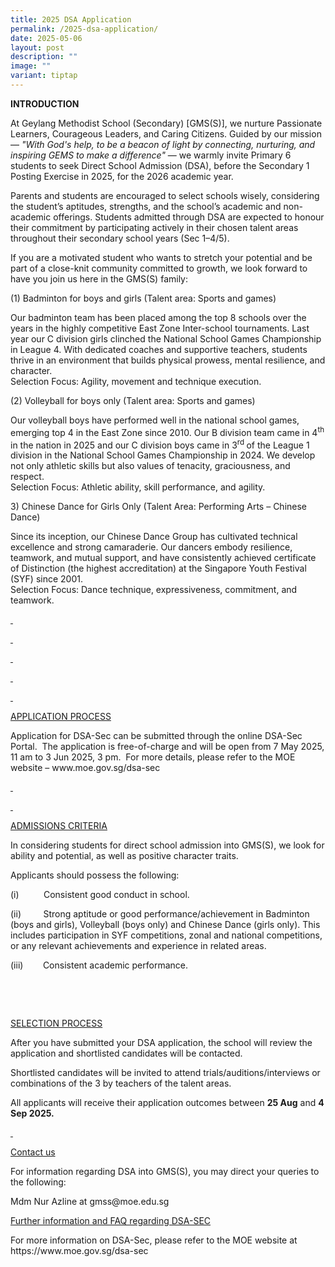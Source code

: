 ```yaml
---
title: 2025 DSA Application
permalink: /2025-dsa-application/
date: 2025-05-06
layout: post
description: ""
image: ""
variant: tiptap
---
```

<p><strong>INTRODUCTION</strong>
</p>
<p></p>
<p>At Geylang Methodist School (Secondary) [GMS(S)], we nurture Passionate
Learners, Courageous Leaders, and Caring Citizens. Guided by our mission
— <em>"With God's help, to be a beacon of light by connecting, nurturing, and inspiring GEMS to make a difference"</em> —
we warmly invite Primary 6 students to seek Direct School Admission (DSA),
before the Secondary 1 Posting Exercise in 2025, for the 2026 academic
year.</p>
<p>Parents and students are encouraged to select schools wisely, considering
the student’s aptitudes, strengths, and the school’s academic and non-academic
offerings. Students admitted through DSA are expected to honour their commitment
by participating actively in their chosen talent areas throughout their
secondary school years (Sec 1–4/5).</p>
<p></p>
<p>If you are a motivated student who wants to stretch your potential and
be part of a close-knit community committed to growth, we look forward
to have you join us here in the GMS(S) family:</p>
<p></p>
<p>(1) Badminton for boys and girls (Talent area: Sports and games)</p>
<p>Our badminton team has been placed among the top 8 schools over the years
in the highly competitive East Zone Inter-school tournaments. Last year
our C division girls clinched the National School Games Championship in
League 4. With dedicated coaches and supportive teachers, students thrive
in an environment that builds physical prowess, mental resilience, and
character.
<br>Selection Focus: Agility, movement and technique execution.</p>
<p></p>
<p>(2) Volleyball for boys only (Talent area: Sports and games)</p>
<p>Our volleyball boys have performed well in the national school games,
emerging top 4 in the East Zone since 2010. Our B division team came in
4<sup>th</sup> in the nation in 2025 and our C division boys came in 3<sup>rd </sup>of
the League 1 division in the National School Games Championship in 2024.
We develop not only athletic skills but also values of tenacity, graciousness,
and respect.
<br>Selection Focus: Athletic ability, skill performance, and agility.</p>
<p></p>
<p>3) Chinese Dance for Girls Only (Talent Area: Performing Arts – Chinese
Dance)</p>
<p>Since its inception, our Chinese Dance Group has cultivated technical
excellence and strong camaraderie. Our dancers embody resilience, teamwork,
and mutual support, and have consistently achieved certificate of Distinction
(the highest accreditation) at the Singapore Youth Festival (SYF) since
2001.
<br>Selection Focus: Dance technique, expressiveness, commitment, and teamwork.</p>
<p><u>&nbsp;</u>
</p>
<p><u>&nbsp;</u>
</p>
<p><u>&nbsp;</u>
</p>
<p><u>&nbsp;</u>
</p>
<p><u>&nbsp;</u>
</p>
<p><u>APPLICATION PROCESS</u>
</p>
<p>Application for DSA-Sec can be submitted through the online DSA-Sec Portal.&nbsp;
The application is free-of-charge and will be open from 7 May 2025, 11
am to 3 Jun 2025, 3 pm.&nbsp; For more details, please refer to the MOE
website –&nbsp;<a rel="noopener noreferrer nofollow" target="_blank">www.moe.gov.sg/dsa-sec</a>
</p>
<p><u>&nbsp;</u>
</p>
<p><u>&nbsp;</u>
</p>
<p><u>ADMISSIONS CRITERIA</u>
</p>
<p>In considering students for direct school admission into GMS(S), we look
for ability and potential, as well as positive character traits.</p>
<p></p>
<p>Applicants should possess the following:</p>
<p>(i)&nbsp;&nbsp;&nbsp;&nbsp;&nbsp;&nbsp;&nbsp;&nbsp;&nbsp;&nbsp;Consistent
good conduct in school.</p>
<p>(ii)&nbsp;&nbsp;&nbsp;&nbsp;&nbsp;&nbsp;&nbsp;&nbsp;&nbsp;Strong aptitude
or <a rel="noopener noreferrer nofollow" target="_blank">good performance</a>/achievement
in Badminton (boys and girls), Volleyball (boys only) and Chinese Dance
(girls only). This includes participation in SYF competitions, zonal and
national competitions, or any relevant achievements and experience in related
areas.</p>
<p>(iii)&nbsp;&nbsp;&nbsp;&nbsp;&nbsp;&nbsp;&nbsp;&nbsp;Consistent academic
performance.</p>
<p>&nbsp;</p>
<p>&nbsp;</p>
<p><u>SELECTION PROCESS</u>
</p>
<p>After you have submitted your DSA application, the school will review
the application and shortlisted candidates will be contacted.</p>
<p></p>
<p>Shortlisted candidates will be invited to attend trials/auditions/interviews
or combinations of the 3 by teachers of the talent areas.</p>
<p></p>
<p>All applicants will receive their application outcomes between <strong>25 Aug</strong> and <strong>4 Sep 2025.</strong>
</p>
<p><u>&nbsp;</u>
</p>
<p><u>Contact us</u>
</p>
<p>For information regarding DSA into GMS(S), you may direct your queries
to the following:</p>
<p>Mdm Nur Azline at <a rel="noopener noreferrer nofollow" target="_blank">gmss@moe.edu.sg</a>
</p>
<p></p>
<p><u>Further information and FAQ regarding DSA-SEC</u>
</p>
<p>For more information on DSA-Sec, please refer to the MOE website at
<a rel="noopener noreferrer nofollow" target="_blank">https://www.moe.gov.sg/dsa-sec</a>
</p>
<p>&nbsp;</p>